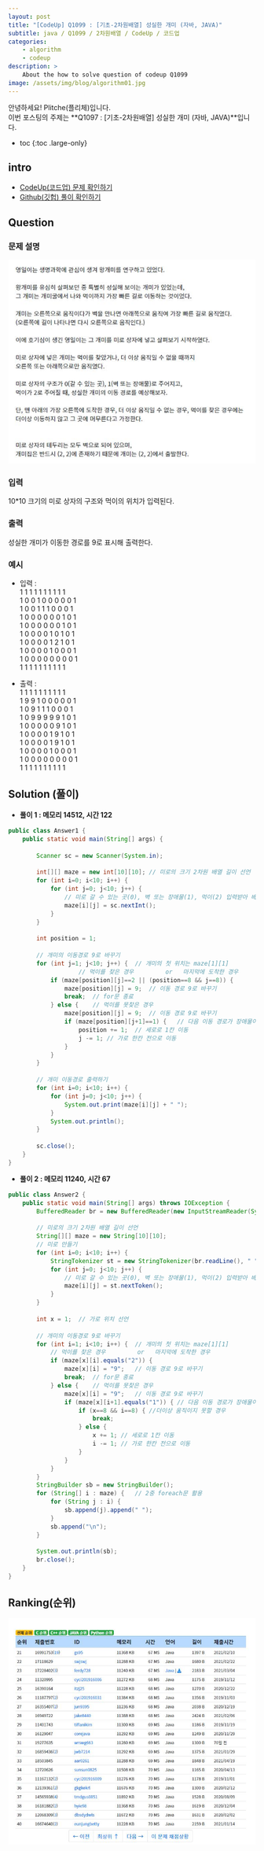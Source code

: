 ```yaml
---
layout: post
title: "[CodeUp] Q1099 : [기초-2차원배열] 성실한 개미 (자바, JAVA)"
subtitle: java / Q1099 / 2차원배열 / CodeUp / 코드업
categories:
    - algorithm
    - codeup
description: >
    About the how to solve question of codeup Q1099
image: /assets/img/blog/algorithm01.jpg
---
```


안녕하세요! Plitche(플리체)입니다.  
이번 포스팅의 주제는 **Q1097 : [기초-2차원배열] 성실한 개미 (자바, JAVA)**입니다.

* toc
{:toc .large-only}

## intro
* [CodeUp(코드업) 문제 확인하기](https://codeup.kr/problem.php?id=1099)  
* [Github(깃헙) 풀이 확인하기](https://github.com/plitche/CodeUp_Solution/tree/master/Q1001~Q1100/Q1099)  

## Question
### 문제 설명
![](/assets/post/codeup/Q1000~Q1099/20210802_02/01.JPG)
### 입력
10*10 크기의 미로 상자의 구조와 먹이의 위치가 입력된다.  

### 출력
성실한 개미가 이동한 경로를 9로 표시해 출력한다.  

### 예시
* 입력 :  
1 1 1 1 1 1 1 1 1 1  
1 0 0 1 0 0 0 0 0 1  
1 0 0 1 1 1 0 0 0 1  
1 0 0 0 0 0 0 1 0 1  
1 0 0 0 0 0 0 1 0 1  
1 0 0 0 0 1 0 1 0 1  
1 0 0 0 0 1 2 1 0 1  
1 0 0 0 0 1 0 0 0 1  
1 0 0 0 0 0 0 0 0 1  
1 1 1 1 1 1 1 1 1 1  
  
* 출력 :  
1 1 1 1 1 1 1 1 1 1  
1 9 9 1 0 0 0 0 0 1  
1 0 9 1 1 1 0 0 0 1  
1 0 9 9 9 9 9 1 0 1  
1 0 0 0 0 0 9 1 0 1  
1 0 0 0 0 1 9 1 0 1  
1 0 0 0 0 1 9 1 0 1  
1 0 0 0 0 1 0 0 0 1  
1 0 0 0 0 0 0 0 0 1  
1 1 1 1 1 1 1 1 1 1  

## Solution (풀이)
* **풀이 1 : 메모리 14512, 시간 122**  
```java
public class Answer1 {
	public static void main(String[] args) {
		
		Scanner sc = new Scanner(System.in);
		
		int[][] maze = new int[10][10];	// 미로의 크기 2차원 배열 길이 선언
		for (int i=0; i<10; i++) {
			for (int j=0; j<10; j++) {
				// 미로 갈 수 있는 곳(0), 벽 또는 장애물(1), 먹이(2) 입력받아 배열에 저장 
				maze[i][j] = sc.nextInt();
			}
		}
		
		int position = 1;
		
		// 개미의 이동경로 9로 바꾸기
		for (int j=1; j<10; j++) {	// 개미의 첫 위치는 maze[1][1]
					// 먹이를 찾은 경우         or   마지막에 도착한 경우
			if (maze[position][j]==2 || (position==8 && j==8)) { 
				maze[position][j] = 9;	// 이동 경로 9로 바꾸기
				break;	// for문 종료
			} else {	// 먹이를 못찾은 경우
				maze[position][j] = 9;	// 이동 경로 9로 바꾸기
				if (maze[position][j+1]==1) {	// 다음 이동 경로가 장애물이 있으면
					position += 1;	// 세로로 1칸 이동
					j -= 1;	// 가로 한칸 전으로 이동
				}
			}
		}
		
		// 개미 이동경로 출력하기
		for (int i=0; i<10; i++) {
			for (int j=0; j<10; j++) {
				System.out.print(maze[i][j] + " ");
			}
			System.out.println();
		}
		
		sc.close();
	}
}
```  

* **풀이 2 : 메모리 11240, 시간 67** 
```java
public class Answer2 {
	public static void main(String[] args) throws IOException {
        BufferedReader br = new BufferedReader(new InputStreamReader(System.in));
        
        // 미로의 크기 2차원 배열 길이 선언
        String[][] maze = new String[10][10];
        // 미로 만들기
        for (int i=0; i<10; i++) {
        	StringTokenizer st = new StringTokenizer(br.readLine(), " ");
        	for (int j=0; j<10; j++) {
        		// 미로 갈 수 있는 곳(0), 벽 또는 장애물(1), 먹이(2) 입력받아 배열에 저장 
				maze[i][j] = st.nextToken();
        	}
        }
        
        int x = 1;	// 가로 위치 선언
        
		// 개미의 이동경로 9로 바꾸기
		for (int i=1; i<10; i++) {	// 개미의 첫 위치는 maze[1][1]
			// 먹이를 찾은 경우         or   마지막에 도착한 경우
			if (maze[x][i].equals("2")) { 
				maze[x][i] = "9";	// 이동 경로 9로 바꾸기
				break;	// for문 종료
			} else {	// 먹이를 못찾은 경우
				maze[x][i] = "9";	// 이동 경로 9로 바꾸기
				if (maze[x][i+1].equals("1")) {	// 다음 이동 경로가 장애물이 있으면
					if (x==8 && i==8) { //더이상 움직이지 못할 경우
						break;
					} else {
						x += 1;	// 세로로 1칸 이동
						i -= 1;	// 가로 한칸 전으로 이동
					}
				}
			}
		}
        StringBuilder sb = new StringBuilder();
        for (String[] i : maze) {	// 2중 foreach문 활용
        	for (String j : i) {
        		sb.append(j).append(" ");
        	}
        	sb.append("\n");
        }
        
        System.out.println(sb);
        br.close();
    }
}
```

## Ranking(순위)
![](/assets/post/codeup/Q1000~Q1099/20210802_02/02.JPG)  